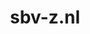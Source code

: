 ---
layout: post
title: "sbv-z.nl"
internal_url: "/dutchgov/sbv-z.nl.html"
subdomains_count: 15
all_subdomains_count: 39
urls_count: 12
ssl_rank: 0
http_rank: 67.5
url_link: /data/sbv-z.nl/urls.txt
all_subdomains_link: /data/sbv-z.nl/all_subdomains.txt
subdomains_link: /data/sbv-z.nl/subdomains.txt
categories: dutchgov
---